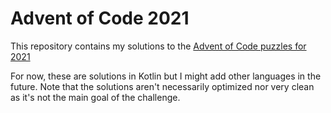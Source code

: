 # Advent of Code 2021

This repository contains my solutions to the [Advent of Code puzzles for 2021](https://adventofcode.com/2021/)

For now, these are solutions in Kotlin but I might add other languages in the future.
Note that the solutions aren't necessarily optimized nor very clean as it's not the main goal of the challenge.